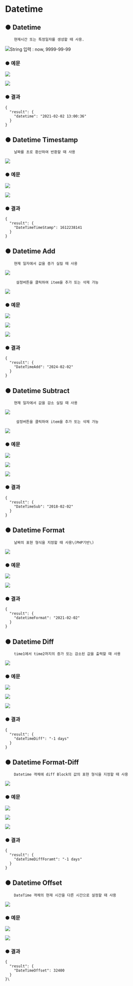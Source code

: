 # Datetime

## ● Datetime

        현재시간 또는 특정일자를 생성할 때 사용.

![String &#xC785;&#xB825; : now, 9999-99-99](../../.gitbook/assets/image%20%28142%29.png)

### ● 예문

![](../../.gitbook/assets/image%20%28349%29.png)

![](../../.gitbook/assets/image%20%28331%29.png)

### ● 결과

```text
{
  "result": {
    "datetime": "2021-02-02 13:00:36"
  }
}
```

## ● Datetime Timestamp

        날짜를 초로 환산하여 반환할 때 사용

![](../../.gitbook/assets/image%20%28198%29.png)

### ● 예문

![](../../.gitbook/assets/image%20%28355%29.png)

![](../../.gitbook/assets/image%20%28332%29.png)

### ● 결과

```text
{
  "result": {
    "DateTimeTimeStamp": 1612238141
  }
}
```

## ● Datetime Add

        현재 일자에서 값을 증가 실킬 때 사용

![](../../.gitbook/assets/image%20%28125%29.png)

         설정버튼을 클릭하여 item을 추가 또는 삭제 가능

![](../../.gitbook/assets/image%20%28191%29.png)

### ● 예문

![](../../.gitbook/assets/image%20%28348%29.png)

![](../../.gitbook/assets/image%20%28361%29.png)

![](../../.gitbook/assets/image%20%28358%29.png)

### ● 결과

```text
{
  "result": {
    "DateTimeAdd": "2024-02-02"
  }
}
```

## ● Datetime Subtract

        현재 일자에서 값을 감소 실킬 때 사용

![](../../.gitbook/assets/image%20%28174%29.png)

         설정버튼을 클릭하여 item을 추가 또는 삭제 가능

![](../../.gitbook/assets/image%20%28132%29.png)

### ● 예문

![](../../.gitbook/assets/image%20%28359%29.png)

![](../../.gitbook/assets/image%20%28345%29.png)

![](../../.gitbook/assets/image%20%28326%29.png)

### ● 결과

```text
{
  "result": {
    "DateTimeSub": "2018-02-02"
  }
}
```

## ● Datetime Format

        날짜의 표현 형식을 지정할 때 사용\(PHP기반\)

![](../../.gitbook/assets/image%20%28141%29.png)

### ● 예문

![](../../.gitbook/assets/image%20%28325%29.png)

![](../../.gitbook/assets/image%20%28360%29.png)

### ● 결과

```text
{
  "result": {
    "datetimeFormat": "2021-02-02"
  }
}
```

## ● Datetime Diff

        time1에서 time2까지의 증가 또는 감소된 값을 출력할 때 사용

![](../../.gitbook/assets/image%20%28213%29.png)

### ● 예문

![](../../.gitbook/assets/image%20%28341%29.png)

![](../../.gitbook/assets/image%20%28365%29.png)

![](../../.gitbook/assets/image%20%28351%29.png)

### ● 결과

```text
{
  "result": {
    "dateTimeDiff": "-1 days"
  }
}
```

## ● Datetime Format-Diff

        Datetime 객체에 diff Block의 값의 표현 형식을 지정할 때 사용

![](../../.gitbook/assets/image%20%28214%29.png)

### ● 예문

![](../../.gitbook/assets/image%20%28374%29.png)

![](../../.gitbook/assets/image%20%28354%29.png)

![](../../.gitbook/assets/image%20%28350%29.png)

### ● 결과

```text
{
  "result": {
    "dateTimeDiffForamt": "-1 days"
  }
}
```

## ● Datetime Offset

        DateTime 객체의 현재 시간을 다른 시간으로 설정할 때 사용  


![](../../.gitbook/assets/image%20%28161%29.png)

### ● 예문

![](../../.gitbook/assets/image%20%28344%29.png)

![](../../.gitbook/assets/image%20%28322%29.png)

### ● 결과

```text
{
  "result": {
    "DateTimeOffset": 32400
  }
}\
```


